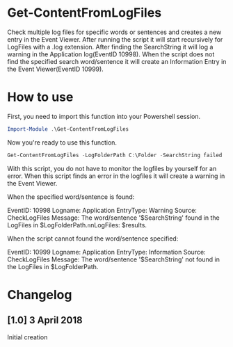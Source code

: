 # Get-ContentFromLogFiles
Check multiple log files for specific words or sentences and creates a new entry in the Event Viewer. After running the script it will start recursively for LogFiles with a .log extension. After finding the SearchString it will log a warning in the Application log(EventID 10998). When the script does not find the specified search word/sentence it will create an Information Entry in the Event Viewer(EventID 10999).

# How to use
First, you need to import this function into your Powershell session.
```powershell
Import-Module .\Get-ContentFromLogFiles
```
Now you're ready to use this function.
```powershell
Get-ContentFromLogFiles -LogFolderPath C:\Folder -SearchString failed
```

With this script, you do not have to monitor the logfiles by yourself for an error. When this script finds an error in the logfiles it will create a warning in the Event Viewer.

When the specified word/sentence is found:

EventID: 10998
Logname: Application
EntryType: Warning
Source: CheckLogFiles
Message: The word/sentence '$SearchString' found in the LogFiles in $LogFolderPath.`n`nLogFiles: $results.

When the script cannot found the word/sentence specified:

EventID: 10999
Logname: Application
EntryType: Information
Source: CheckLogFiles
Message: The word/sentence '$SearchString' not found in the LogFiles in $LogFolderPath.

# Changelog

## [1.0] 3 April 2018
Initial creation
